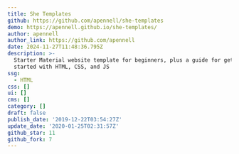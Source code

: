 ```yaml
---
title: She Templates
github: https://github.com/apennell/she-templates
demo: https://apennell.github.io/she-templates/
author: apennell
author_link: https://github.com/apennell
date: 2024-11-27T11:48:36.795Z
description: >-
  Starter Material website template for beginners, plus a guide for getting
  started with HTML, CSS, and JS
ssg:
  - HTML
css: []
ui: []
cms: []
category: []
draft: false
publish_date: '2019-12-22T03:54:27Z'
update_date: '2020-01-25T02:31:57Z'
github_star: 11
github_fork: 7
---
```


